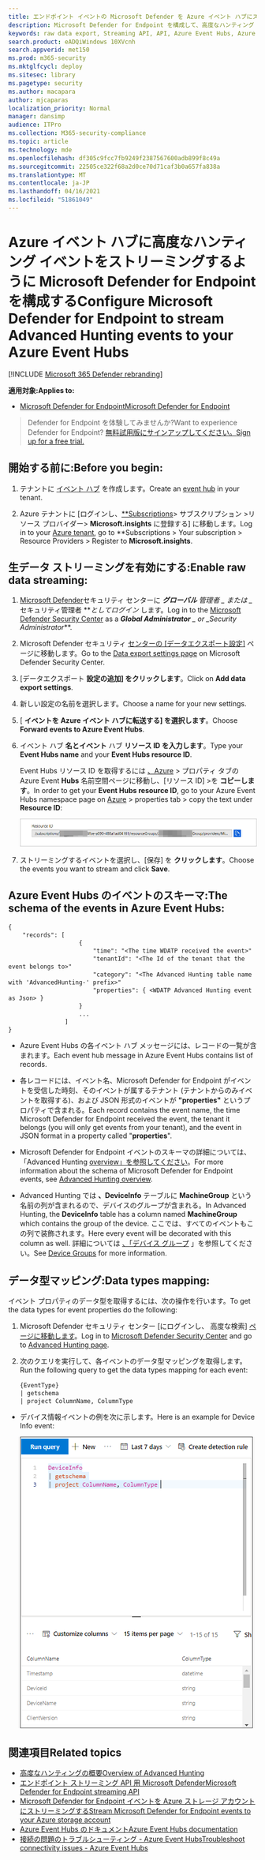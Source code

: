 ```yaml
---
title: エンドポイント イベントの Microsoft Defender を Azure イベント ハブにストリーミングする
description: Microsoft Defender for Endpoint を構成して、高度なハンティング イベントをイベント ハブにストリーミングする方法について説明します。
keywords: raw data export, Streaming API, API, Azure Event Hubs, Azure storage, storage account, Advanced Hunting, raw data sharing
search.product: eADQiWindows 10XVcnh
search.appverid: met150
ms.prod: m365-security
ms.mktglfcycl: deploy
ms.sitesec: library
ms.pagetype: security
ms.author: macapara
author: mjcaparas
localization_priority: Normal
manager: dansimp
audience: ITPro
ms.collection: M365-security-compliance
ms.topic: article
ms.technology: mde
ms.openlocfilehash: df305c9fcc7fb9249f2387567600adb899f8c49a
ms.sourcegitcommit: 22505ce322f68a2d0ce70d71caf3b0a657fa838a
ms.translationtype: MT
ms.contentlocale: ja-JP
ms.lasthandoff: 04/16/2021
ms.locfileid: "51861049"
---
```

# <a name="configure-microsoft-defender-for-endpoint-to-stream-advanced-hunting-events-to-your-azure-event-hubs"></a><span data-ttu-id="f32be-104">Azure イベント ハブに高度なハンティング イベントをストリーミングするように Microsoft Defender for Endpoint を構成する</span><span class="sxs-lookup"><span data-stu-id="f32be-104">Configure Microsoft Defender for Endpoint to stream Advanced Hunting events to your Azure Event Hubs</span></span>

[!INCLUDE [Microsoft 365 Defender rebranding](../../includes/microsoft-defender.md)]


<span data-ttu-id="f32be-105">**適用対象:**</span><span class="sxs-lookup"><span data-stu-id="f32be-105">**Applies to:**</span></span>

- [<span data-ttu-id="f32be-106">Microsoft Defender for Endpoint</span><span class="sxs-lookup"><span data-stu-id="f32be-106">Microsoft Defender for Endpoint</span></span>](https://go.microsoft.com/fwlink/?linkid=2154037)

> <span data-ttu-id="f32be-107">Defender for Endpoint を体験してみませんか?</span><span class="sxs-lookup"><span data-stu-id="f32be-107">Want to experience Defender for Endpoint?</span></span> [<span data-ttu-id="f32be-108">無料試用版にサインアップしてください。</span><span class="sxs-lookup"><span data-stu-id="f32be-108">Sign up for a free trial.</span></span>](https://www.microsoft.com/microsoft-365/windows/microsoft-defender-atp?ocid=docs-wdatp-configuresiem-abovefoldlink) 

## <a name="before-you-begin"></a><span data-ttu-id="f32be-109">開始する前に:</span><span class="sxs-lookup"><span data-stu-id="f32be-109">Before you begin:</span></span>

1. <span data-ttu-id="f32be-110">テナントに [イベント ハブ](https://docs.microsoft.com/azure/event-hubs/) を作成します。</span><span class="sxs-lookup"><span data-stu-id="f32be-110">Create an [event hub](https://docs.microsoft.com/azure/event-hubs/) in your tenant.</span></span>

2. <span data-ttu-id="f32be-111">Azure テナントに [ログインし、[\*\*Subscriptions](https://ms.portal.azure.com/)> サブスクリプション >リソース プロバイダー> **Microsoft.insights** に登録する] に移動します。</span><span class="sxs-lookup"><span data-stu-id="f32be-111">Log in to your [Azure tenant](https://ms.portal.azure.com/), go to \*\*Subscriptions > Your subscription > Resource Providers > Register to **Microsoft.insights**.</span></span>

## <a name="enable-raw-data-streaming"></a><span data-ttu-id="f32be-112">生データ ストリーミングを有効にする:</span><span class="sxs-lookup"><span data-stu-id="f32be-112">Enable raw data streaming:</span></span>

1. <span data-ttu-id="f32be-113">[Microsoft Defender](https://securitycenter.windows.com)セキュリティ センターに ***グローバル** 管理者 _ または _* セキュリティ管理者 \*\*_としてログイン_ します。</span><span class="sxs-lookup"><span data-stu-id="f32be-113">Log in to the [Microsoft Defender Security Center](https://securitycenter.windows.com) as a ***Global Administrator** _ or _*_Security Administrator_\*\*.</span></span>

2. <span data-ttu-id="f32be-114">Microsoft Defender セキュリティ [センターの [データエクスポート設定]](https://securitycenter.windows.com/interoperability/dataexport) ページに移動します。</span><span class="sxs-lookup"><span data-stu-id="f32be-114">Go to the [Data export settings page](https://securitycenter.windows.com/interoperability/dataexport) on Microsoft Defender Security Center.</span></span>

3. <span data-ttu-id="f32be-115">[データエクスポート **設定の追加] をクリックします**。</span><span class="sxs-lookup"><span data-stu-id="f32be-115">Click on **Add data export settings**.</span></span>

4. <span data-ttu-id="f32be-116">新しい設定の名前を選択します。</span><span class="sxs-lookup"><span data-stu-id="f32be-116">Choose a name for your new settings.</span></span>

5. <span data-ttu-id="f32be-117">[ **イベントを Azure イベント ハブに転送する] を選択します**。</span><span class="sxs-lookup"><span data-stu-id="f32be-117">Choose **Forward events to Azure Event Hubs**.</span></span>

6. <span data-ttu-id="f32be-118">イベント ハブ **名とイベント** ハブ **リソース ID を入力します**。</span><span class="sxs-lookup"><span data-stu-id="f32be-118">Type your **Event Hubs name** and your **Event Hubs resource ID**.</span></span>

   <span data-ttu-id="f32be-119">Event Hubs リソース ID を取得するには [、Azure](https://ms.portal.azure.com/) > プロパティ タブの Azure Event **Hubs** 名前空間ページに移動し、[リソース ID] >を **コピーします**。</span><span class="sxs-lookup"><span data-stu-id="f32be-119">In order to get your **Event Hubs resource ID**, go to your Azure Event Hubs namespace page on [Azure](https://ms.portal.azure.com/) > properties tab > copy the text under **Resource ID**:</span></span>

   ![イベント ハブ リソース Id1 のイメージ](images/event-hub-resource-id.png)

7. <span data-ttu-id="f32be-121">ストリーミングするイベントを選択し、[保存] を **クリックします**。</span><span class="sxs-lookup"><span data-stu-id="f32be-121">Choose the events you want to stream and click **Save**.</span></span>

## <a name="the-schema-of-the-events-in-azure-event-hubs"></a><span data-ttu-id="f32be-122">Azure Event Hubs のイベントのスキーマ:</span><span class="sxs-lookup"><span data-stu-id="f32be-122">The schema of the events in Azure Event Hubs:</span></span>

```
{
    "records": [
                    {
                        "time": "<The time WDATP received the event>"
                        "tenantId": "<The Id of the tenant that the event belongs to>"
                        "category": "<The Advanced Hunting table name with 'AdvancedHunting-' prefix>"
                        "properties": { <WDATP Advanced Hunting event as Json> }
                    }
                    ...
                ]
}
```

- <span data-ttu-id="f32be-123">Azure Event Hubs の各イベント ハブ メッセージには、レコードの一覧が含まれます。</span><span class="sxs-lookup"><span data-stu-id="f32be-123">Each event hub message in Azure Event Hubs contains list of records.</span></span>

- <span data-ttu-id="f32be-124">各レコードには、イベント名、Microsoft Defender for Endpoint がイベントを受信した時刻、そのイベントが属するテナント (テナントからのみイベントを取得する)、および JSON 形式のイベントが **"properties"** というプロパティで含まれる。</span><span class="sxs-lookup"><span data-stu-id="f32be-124">Each record contains the event name, the time Microsoft Defender for Endpoint received the event, the tenant it belongs (you will only get events from your tenant), and the event in JSON format in a property called "**properties**".</span></span>

- <span data-ttu-id="f32be-125">Microsoft Defender for Endpoint イベントのスキーマの詳細については、「Advanced Hunting [overview」を参照してください](advanced-hunting-overview.md)。</span><span class="sxs-lookup"><span data-stu-id="f32be-125">For more information about the schema of Microsoft Defender for Endpoint events, see [Advanced Hunting overview](advanced-hunting-overview.md).</span></span>

- <span data-ttu-id="f32be-126">Advanced Hunting では **、DeviceInfo** テーブルに **MachineGroup** という名前の列が含まれるので、デバイスのグループが含まれる。</span><span class="sxs-lookup"><span data-stu-id="f32be-126">In Advanced Hunting, the **DeviceInfo** table has a column named **MachineGroup** which contains the group of the device.</span></span> <span data-ttu-id="f32be-127">ここでは、すべてのイベントもこの列で装飾されます。</span><span class="sxs-lookup"><span data-stu-id="f32be-127">Here every event will be decorated with this column as well.</span></span> <span data-ttu-id="f32be-128">詳細については [、「デバイス グループ](machine-groups.md) 」を参照してください。</span><span class="sxs-lookup"><span data-stu-id="f32be-128">See [Device Groups](machine-groups.md) for more information.</span></span>

## <a name="data-types-mapping"></a><span data-ttu-id="f32be-129">データ型マッピング:</span><span class="sxs-lookup"><span data-stu-id="f32be-129">Data types mapping:</span></span>

<span data-ttu-id="f32be-130">イベント プロパティのデータ型を取得するには、次の操作を行います。</span><span class="sxs-lookup"><span data-stu-id="f32be-130">To get the data types for event properties do the following:</span></span>

1. <span data-ttu-id="f32be-131">Microsoft Defender セキュリティ センター [にログインし、[](https://securitycenter.windows.com) 高度な検索] [ページに移動します](https://securitycenter.windows.com/hunting-package)。</span><span class="sxs-lookup"><span data-stu-id="f32be-131">Log in to [Microsoft Defender Security Center](https://securitycenter.windows.com) and go to [Advanced Hunting page](https://securitycenter.windows.com/hunting-package).</span></span>

2. <span data-ttu-id="f32be-132">次のクエリを実行して、各イベントのデータ型マッピングを取得します。</span><span class="sxs-lookup"><span data-stu-id="f32be-132">Run the following query to get the data types mapping for each event:</span></span>
 
   ```
   {EventType}
   | getschema
   | project ColumnName, ColumnType 
   ```

- <span data-ttu-id="f32be-133">デバイス情報イベントの例を次に示します。</span><span class="sxs-lookup"><span data-stu-id="f32be-133">Here is an example for Device Info event:</span></span> 

  ![イベント ハブ リソース Id2 のイメージ](images/machine-info-datatype-example.png)

## <a name="related-topics"></a><span data-ttu-id="f32be-135">関連項目</span><span class="sxs-lookup"><span data-stu-id="f32be-135">Related topics</span></span>
- [<span data-ttu-id="f32be-136">高度なハンティングの概要</span><span class="sxs-lookup"><span data-stu-id="f32be-136">Overview of Advanced Hunting</span></span>](advanced-hunting-overview.md)
- [<span data-ttu-id="f32be-137">エンドポイント ストリーミング API 用 Microsoft Defender</span><span class="sxs-lookup"><span data-stu-id="f32be-137">Microsoft Defender for Endpoint streaming API</span></span>](raw-data-export.md)
- [<span data-ttu-id="f32be-138">Microsoft Defender for Endpoint イベントを Azure ストレージ アカウントにストリーミングする</span><span class="sxs-lookup"><span data-stu-id="f32be-138">Stream Microsoft Defender for Endpoint events to your Azure storage account</span></span>](raw-data-export-storage.md)
- [<span data-ttu-id="f32be-139">Azure Event Hubs のドキュメント</span><span class="sxs-lookup"><span data-stu-id="f32be-139">Azure Event Hubs documentation</span></span>](https://docs.microsoft.com/azure/event-hubs/)
- [<span data-ttu-id="f32be-140">接続の問題のトラブルシューティング - Azure Event Hubs</span><span class="sxs-lookup"><span data-stu-id="f32be-140">Troubleshoot connectivity issues - Azure Event Hubs</span></span>](https://docs.microsoft.com/azure/event-hubs/troubleshooting-guide)
